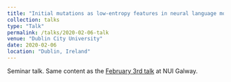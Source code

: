 ```yaml
---
title: "Initial mutations as low-entropy features in neural language modeling"
collection: talks
type: "Talk"
permalink: /talks/2020-02-06-talk
venue: "Dublin City University"
date: 2020-02-06
location: "Dublin, Ireland"
---
```


Seminar talk. Same content as the [February 3rd talk](/talks/2020-02-03-talk) at NUI Galway.
